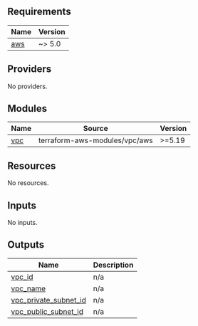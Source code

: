 ## Requirements

| Name | Version |
|------|---------|
| <a name="requirement_aws"></a> [aws](#requirement\_aws) | ~> 5.0 |

## Providers

No providers.

## Modules

| Name | Source | Version |
|------|--------|---------|
| <a name="module_vpc"></a> [vpc](#module\_vpc) | terraform-aws-modules/vpc/aws | >=5.19 |

## Resources

No resources.

## Inputs

No inputs.

## Outputs

| Name | Description |
|------|-------------|
| <a name="output_vpc_id"></a> [vpc\_id](#output\_vpc\_id) | n/a |
| <a name="output_vpc_name"></a> [vpc\_name](#output\_vpc\_name) | n/a |
| <a name="output_vpc_private_subnet_id"></a> [vpc\_private\_subnet\_id](#output\_vpc\_private\_subnet\_id) | n/a |
| <a name="output_vpc_public_subnet_id"></a> [vpc\_public\_subnet\_id](#output\_vpc\_public\_subnet\_id) | n/a |
